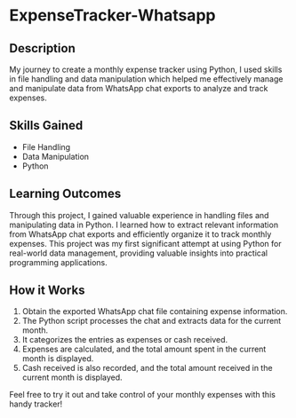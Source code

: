 # ExpenseTracker-Whatsapp

## Description
My journey to create a monthly expense tracker using Python, I used skills in file handling and data manipulation which helped me effectively manage and manipulate data from WhatsApp chat exports to analyze and track expenses.

## Skills Gained
- File Handling
- Data Manipulation
- Python

## Learning Outcomes
Through this project, I gained valuable experience in handling files and manipulating data in Python. I learned how to extract relevant information from WhatsApp chat exports and efficiently organize it to track monthly expenses. This project was my first significant attempt at using Python for real-world data management, providing valuable insights into practical programming applications.

## How it Works
1. Obtain the exported WhatsApp chat file containing expense information.
2. The Python script processes the chat and extracts data for the current month.
3. It categorizes the entries as expenses or cash received.
4. Expenses are calculated, and the total amount spent in the current month is displayed.
5. Cash received is also recorded, and the total amount received in the current month is displayed.

Feel free to try it out and take control of your monthly expenses with this handy tracker!